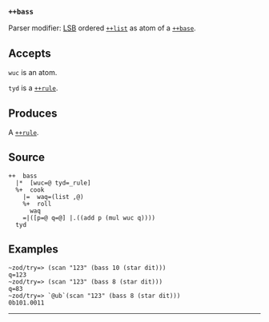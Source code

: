 ### `++bass`

Parser modifier: [LSB](http://en.wikipedia.org/wiki/Least_significant_bit)
ordered [`++list`]() as atom of a [`++base`]().

Accepts
-------

`wuc` is an atom.

`tyd` is a [`++rule`]().

Produces
--------

A [`++rule`]().

Source
------

    ++  bass
      |*  [wuc=@ tyd=_rule]
      %+  cook
        |=  waq=(list ,@)
        %+  roll
          waq
        =|([p=@ q=@] |.((add p (mul wuc q))))
      tyd

Examples
--------
    
    ~zod/try=> (scan "123" (bass 10 (star dit)))
    q=123
    ~zod/try=> (scan "123" (bass 8 (star dit)))
    q=83
    ~zod/try=> `@ub`(scan "123" (bass 8 (star dit)))
    0b101.0011



***

